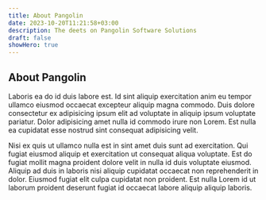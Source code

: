 ```yaml
---
title: About Pangolin
date: 2023-10-20T11:21:58+03:00
description: The deets on Pangolin Software Solutions
draft: false
showHero: true
---
```


## About Pangolin

Laboris ea do id duis labore est. Id sint aliquip exercitation anim eu tempor ullamco eiusmod occaecat excepteur aliquip magna commodo. Duis dolore consectetur ex adipisicing ipsum elit ad voluptate in aliquip ipsum voluptate pariatur. Dolor adipisicing amet nulla id commodo irure non Lorem. Est nulla ea cupidatat esse nostrud sint consequat adipisicing velit.

Nisi ex quis ut ullamco nulla est in sint amet duis sunt ad exercitation. Qui fugiat eiusmod aliquip et exercitation ut consequat aliqua voluptate. Est do fugiat mollit magna proident dolore velit in nulla id duis voluptate eiusmod. Aliquip ad duis in laboris nisi aliquip cupidatat occaecat non reprehenderit in dolor. Eiusmod fugiat elit culpa cupidatat non proident. Est nulla Lorem id ut laborum proident deserunt fugiat id occaecat labore aliquip aliquip laboris.
